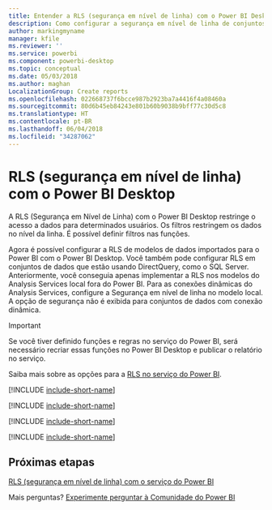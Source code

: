 ```yaml
---
title: Entender a RLS (segurança em nível de linha) com o Power BI Desktop
description: Como configurar a segurança em nível de linha de conjuntos de dados importados e o DirectQuery no Power BI Desktop.
author: markingmyname
manager: kfile
ms.reviewer: ''
ms.service: powerbi
ms.component: powerbi-desktop
ms.topic: conceptual
ms.date: 05/03/2018
ms.author: maghan
LocalizationGroup: Create reports
ms.openlocfilehash: 022668737f6bcce987b2923ba7a4416f4a08460a
ms.sourcegitcommit: 80d6b45eb84243e801b60b9038b9bff77c30d5c8
ms.translationtype: HT
ms.contentlocale: pt-BR
ms.lasthandoff: 06/04/2018
ms.locfileid: "34287062"
---
```

# <a name="row-level-security-rls-with-power-bi-desktop"></a>RLS (segurança em nível de linha) com o Power BI Desktop
A RLS (Segurança em Nível de Linha) com o Power BI Desktop restringe o acesso a dados para determinados usuários. Os filtros restringem os dados no nível da linha. É possível definir filtros nas funções.

Agora é possível configurar a RLS de modelos de dados importados para o Power BI com o Power BI Desktop. Você também pode configurar RLS em conjuntos de dados que estão usando DirectQuery, como o SQL Server. Anteriormente, você conseguia apenas implementar a RLS nos modelos do Analysis Services local fora do Power BI. Para as conexões dinâmicas do Analysis Services, configure a Segurança em nível de linha no modelo local. A opção de segurança não é exibida para conjuntos de dados com conexão dinâmica.

> [!IMPORTANT]
> Se você tiver definido funções e regras no serviço do Power BI, será necessário recriar essas funções no Power BI Desktop e publicar o relatório no serviço.
> 
> 

Saiba mais sobre as opções para a [RLS no serviço do Power BI](service-admin-rls.md).

[!INCLUDE [include-short-name](./includes/rls-desktop-define-roles.md)]

[!INCLUDE [include-short-name](./includes/rls-desktop-view-as-roles.md)]

[!INCLUDE [include-short-name](./includes/rls-limitations.md)]

[!INCLUDE [include-short-name](./includes/rls-faq.md)]

## <a name="next-steps"></a>Próximas etapas
[RLS (segurança em nível de linha) com o serviço do Power BI](service-admin-rls.md)  

Mais perguntas? [Experimente perguntar à Comunidade do Power BI](http://community.powerbi.com/)

